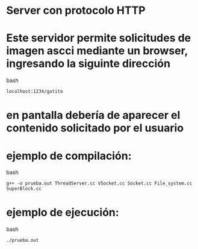 # Server con protocolo HTTP

# Este servidor permite solicitudes de imagen ascci mediante un browser, ingresando la siguinte dirección

bash
```
localhost:1234/gatito
```


# en pantalla debería de aparecer el contenido solicitado por el usuario

# ejemplo de compilación:
bash
```
g++ -o prueba.out ThreadServer.cc VSocket.cc Socket.cc File_system.cc SuperBlock.cc 
```
# ejemplo de ejecución:

bash
```
./prueba.out
```



